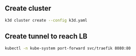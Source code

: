 
## Create cluster

```bash
k3d cluster create --config k3d.yaml
```

## Create tunnel to reach LB

```bash
kubectl -n kube-system port-forward svc/traefik 8080:80
```

